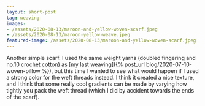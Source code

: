 ```yaml
---
layout: short-post
tag: weaving
images: 
- /assets/2020-08-13/maroon-and-yellow-woven-scarf.jpeg
- /assets/2020-08-13/maroon-yellow-weave.jpeg
featured-image: /assets/2020-08-13/maroon-and-yellow-woven-scarf.jpeg
---
```

Another simple scarf<!--more-->. I used the same weight yarns (doubled fingering and no.10 crochet cotton) as [my last weaving]({% post_url blog/2020-07-10-woven-pillow %}), but this time I wanted to see what would happen if I used a strong color for the weft threads instead. I think it created a nice texture, and I think that some really cool gradients can be made by varying how tightly you pack the weft thread (which I did by accident towards the ends of the scarf). 
